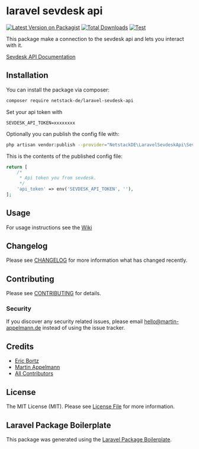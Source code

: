 # laravel sevdesk api

[![Latest Version on Packagist](https://img.shields.io/packagist/v/netstack-de/laravel-sevdesk-api.svg?style=flat-square)](https://packagist.org/packages/netstack-de/laravel-sevdesk-api)
[![Total Downloads](https://img.shields.io/packagist/dt/netstack-de/laravel-sevdesk-api.svg?style=flat-square)](https://packagist.org/packages/netstack-de/laravel-sevdesk-api)
[![Test](https://github.com/NetstackDE/laravel-sevdesk-api/actions/workflows/testing.yml/badge.svg?branch=main)](https://github.com/NetstackDE/laravel-sevdesk-api/actions/workflows/testing.yml)

This package make a connection to the sevdesk api and lets you interact with it.

[Sevdesk API Documentation](https://hilfe.sevdesk.de/knowledge/sevdesk-rest-full-api)

## Installation

You can install the package via composer:

```bash
composer require netstack-de/laravel-sevdesk-api
```

Set your api token with

```
SEVDESK_API_TOKEN=xxxxxxxx
```

Optionally you can publish the config file with:

```bash
php artisan vendor:publish --provider="NetstackDE\LaravelSevdeskApi\SevdeskApiServiceProvider" --tag="config"
```

This is the contents of the published config file:

```php
return [
    /*
     * Api token you from sevdesk. 
     */
    'api_token' => env('SEVDESK_API_TOKEN', ''),
];
```

## Usage

For usage instructions see the [Wiki](https://github.com/NetstackDE/laravel-sevdesk-api/wiki)

## Changelog

Please see [CHANGELOG](CHANGELOG.md) for more information what has changed recently.

## Contributing

Please see [CONTRIBUTING](CONTRIBUTING.md) for details.

### Security

If you discover any security related issues, please email
[hello@martin-appelmann.de](mailto:hello@martin-appelmann.de?subject=Laravel%20Sevdesk%20Issue)
instead of using the issue tracker.

## Credits

- [Eric Bortz](https://github.com/Sebbito)
- [Martin Appelmann](https://github.com/exlo89)
- [All Contributors](../../contributors)

## License

The MIT License (MIT). Please see [License File](LICENSE.md) for more information.

## Laravel Package Boilerplate

This package was generated using the [Laravel Package Boilerplate](https://laravelpackageboilerplate.com).
